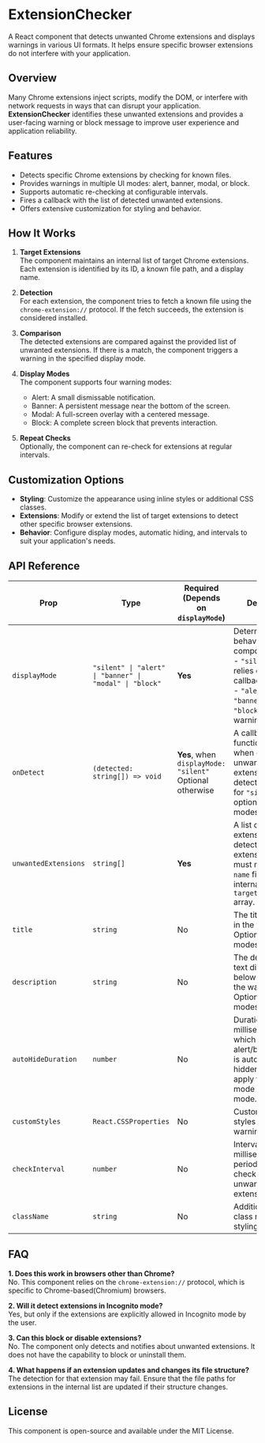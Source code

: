 # ExtensionChecker

A React component that detects unwanted Chrome extensions and displays warnings in various UI formats. It helps ensure specific browser extensions do not interfere with your application.

## Overview

Many Chrome extensions inject scripts, modify the DOM, or interfere with network requests in ways that can disrupt your application. **ExtensionChecker** identifies these unwanted extensions and provides a user-facing warning or block message to improve user experience and application reliability.

## Features

- Detects specific Chrome extensions by checking for known files.
- Provides warnings in multiple UI modes: alert, banner, modal, or block.
- Supports automatic re-checking at configurable intervals.
- Fires a callback with the list of detected unwanted extensions.
- Offers extensive customization for styling and behavior.



## How It Works

1. **Target Extensions**  
   The component maintains an internal list of target Chrome extensions. Each extension is identified by its ID, a known file path, and a display name.

2. **Detection**  
   For each extension, the component tries to fetch a known file using the `chrome-extension://` protocol. If the fetch succeeds, the extension is considered installed.

3. **Comparison**  
   The detected extensions are compared against the provided list of unwanted extensions. If there is a match, the component triggers a warning in the specified display mode.

4. **Display Modes**  
   The component supports four warning modes:
   - Alert: A small dismissable notification.
   - Banner: A persistent message near the bottom of the screen.
   - Modal: A full-screen overlay with a centered message.
   - Block: A complete screen block that prevents interaction.

5. **Repeat Checks**  
   Optionally, the component can re-check for extensions at regular intervals.



## Customization Options

- **Styling**: Customize the appearance using inline styles or additional CSS classes.
- **Extensions**: Modify or extend the list of target extensions to detect other specific browser extensions.
- **Behavior**: Configure display modes, automatic hiding, and intervals to suit your application's needs.

## API Reference

| Prop                | Type                                     | Required (Depends on `displayMode`)  | Description                                                                                                                                                            |
|---------------------|------------------------------------------|--------------------------------------|------------------------------------------------------------------------------------------------------------------------------------------------------------------------|
| `displayMode`       | `"silent" \| "alert" \| "banner" \| "modal" \| "block"` | **Yes**                             | Determines the behavior of the component: <br> - `"silent"`: No UI, relies on `onDetect` callback. <br> - `"alert"`, `"banner"`, `"modal"`, `"block"`: Displays a warning UI. |
| `onDetect`          | `(detected: string[]) => void`           | **Yes**, when `displayMode: "silent"` <br> Optional otherwise | A callback function triggered when one or more unwanted extensions are detected. Required for `"silent"` mode, optional for other modes.                              |
| `unwantedExtensions`| `string[]`                              | **Yes**                             | A list of unwanted extensions to detect. Each extension name must match the `name` field in the internal `targetExtensions` array.                                      |
| `title`             | `string`                                | No                                  | The title to display in the warning UI. Optional for all modes.                                                                                                        |
| `description`       | `string`                                | No                                  | The description text displayed below the title in the warning UI. Optional for all modes.                                                                              |
| `autoHideDuration`  | `number`                                | No                                  | Duration in milliseconds after which the alert/banner/modal is automatically hidden. Does not apply to `"block"` mode or `"silent"` mode.                              |
| `customStyles`      | `React.CSSProperties`                   | No                                  | Custom inline styles for the warning container.                                                                                                                        |
| `checkInterval`     | `number`                                | No                                  | Interval in milliseconds for periodic re-checking of unwanted extensions.                                                                                              |
| `className`         | `string`                                | No                                  | Additional CSS class names for styling purposes.                                                                                                                       |                                                                                |



## FAQ

**1. Does this work in browsers other than Chrome?**  
No. This component relies on the `chrome-extension://` protocol, which is specific to Chrome-based(Chromium) browsers.

**2. Will it detect extensions in Incognito mode?**  
Yes, but only if the extensions are explicitly allowed in Incognito mode by the user.

**3. Can this block or disable extensions?**  
No. The component only detects and notifies about unwanted extensions. It does not have the capability to block or uninstall them.

**4. What happens if an extension updates and changes its file structure?**  
The detection for that extension may fail. Ensure that the file paths for extensions in the internal list are updated if their structure changes.



## License

This component is open-source and available under the MIT License.
